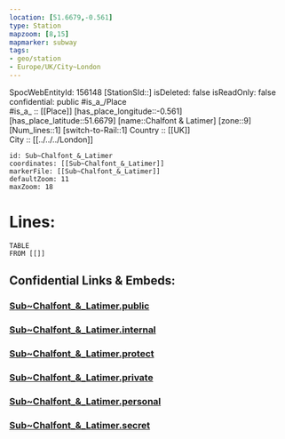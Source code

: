 ```yaml
---
location: [51.6679,-0.561] 
type: Station 
mapzoom: [8,15] 
mapmarker: subway 
tags:
- geo/station
- Europe/UK/City~London
---
```

SpocWebEntityId: 156148
[StationSId::] 
isDeleted: false
isReadOnly: false
confidential: public
#is_a_/Place  
#is_a_ :: [[Place]] 
[has_place_longitude::-0.561] 
[has_place_latitude::51.6679] 
[name::Chalfont &amp; Latimer] 
[zone::9] 
[Num_lines::1] 
[switch-to-Rail::1] 
Country :: [[UK]]  
City :: [[../../../London]]  


```leaflet
id: Sub~Chalfont_&_Latimer
coordinates: [[Sub~Chalfont_&_Latimer]] 
markerFile: [[Sub~Chalfont_&_Latimer]] 
defaultZoom: 11 
maxZoom: 18
```


# Lines: 
```dataview
TABLE 
FROM [[]] 
```


## Confidential Links & Embeds: 

### [Sub~Chalfont_&_Latimer.public](/_public/\Earth\Continent\Europe\Europe~North\UK\England\Regions~England\London,Greater\cities~GreaterLondon\Underground\StationSub~Chalfont_&_Latimer.public.md) 

### [Sub~Chalfont_&_Latimer.internal](/_internal/\Earth\Continent\Europe\Europe~North\UK\England\Regions~England\London,Greater\cities~GreaterLondon\Underground\StationSub~Chalfont_&_Latimer.internal.md) 

### [Sub~Chalfont_&_Latimer.protect](/_protect/\Earth\Continent\Europe\Europe~North\UK\England\Regions~England\London,Greater\cities~GreaterLondon\Underground\StationSub~Chalfont_&_Latimer.protect.md) 

### [Sub~Chalfont_&_Latimer.private](/_private/\Earth\Continent\Europe\Europe~North\UK\England\Regions~England\London,Greater\cities~GreaterLondon\Underground\StationSub~Chalfont_&_Latimer.private.md) 

### [Sub~Chalfont_&_Latimer.personal](/_personal/\Earth\Continent\Europe\Europe~North\UK\England\Regions~England\London,Greater\cities~GreaterLondon\Underground\StationSub~Chalfont_&_Latimer.personal.md) 

### [Sub~Chalfont_&_Latimer.secret](/_secret/\Earth\Continent\Europe\Europe~North\UK\England\Regions~England\London,Greater\cities~GreaterLondon\Underground\StationSub~Chalfont_&_Latimer.secret.md)

